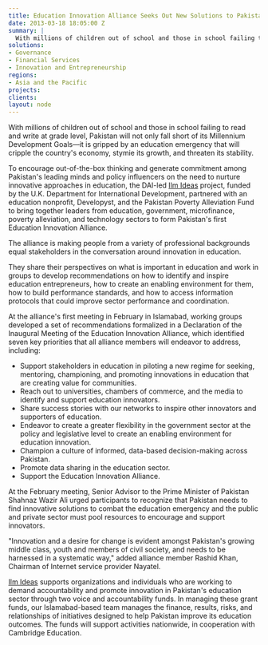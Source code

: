 ```yaml
---
title: Education Innovation Alliance Seeks Out New Solutions to Pakistan’s Education Emergency
date: 2013-03-18 18:05:00 Z
summary: |
  With millions of children out of school and those in school failing to read and write at grade level, Pakistan will not only fall short of its Millennium Development Goals—it is gripped by an education emergency that will cripple the country's economy, stymie its growth, and threaten its stability.
solutions:
- Governance
- Financial Services
- Innovation and Entrepreneurship
regions:
- Asia and the Pacific
projects:
clients:
layout: node
---
```

With millions of children out of school and those in school failing to read and write at grade level, Pakistan will not only fall short of its Millennium Development Goals—it is gripped by an education emergency that will cripple the country's economy, stymie its growth, and threaten its stability.

To encourage out-of-the-box thinking and generate commitment among Pakistan's leading minds and policy influencers on the need to nurture innovative approaches in education, the DAI-led [Ilm Ideas](/our-work/projects/pakistan-education-voice-and-accountability-fund) project, funded by the U.K. Department for International Development, partnered with an education nonprofit, Developyst, and the Pakistan Poverty Alleviation Fund to bring together leaders from education, government, microfinance, poverty alleviation, and technology sectors to form Pakistan's first Education Innovation Alliance.

The alliance is making people from a variety of professional backgrounds equal stakeholders in the conversation around innovation in education.

They share their perspectives on what is important in education and work in groups to develop recommendations on how to identify and inspire education entrepreneurs, how to create an enabling environment for them, how to build performance standards, and how to access information protocols that could improve sector performance and coordination.

At the alliance's first meeting in February in Islamabad, working groups developed a set of recommendations formalized in a Declaration of the Inaugural Meeting of the Education Innovation Alliance, which identified seven key priorities that all alliance members will endeavor to address, including:

* Support stakeholders in education in piloting a new regime for seeking, mentoring, championing, and promoting innovations in education that are creating value for communities.
* Reach out to universities, chambers of commerce, and the media to identify and support education innovators.
* Share success stories with our networks to inspire other innovators and supporters of education.
* Endeavor to create a greater flexibility in the government sector at the policy and legislative level to create an enabling environment for education innovation.
* Champion a culture of informed, data-based decision-making across Pakistan.
* Promote data sharing in the education sector.
* Support the Education Innovation Alliance.

At the February meeting, Senior Advisor to the Prime Minister of Pakistan Shahnaz Wazir Ali urged participants to recognize that Pakistan needs to find innovative solutions to combat the education emergency and the public and private sector must pool resources to encourage and support innovators.

"Innovation and a desire for change is evident amongst Pakistan's growing middle class, youth and members of civil society, and needs to be harnessed in a systematic way," added alliance member Rashid Khan, Chairman of Internet service provider Nayatel.

[Ilm Ideas](/our-work/projects/pakistan-education-voice-and-accountability-fund) supports organizations and individuals who are working to demand accountability and promote innovation in Pakistan's education sector through two voice and accountability funds. In managing these grant funds, our Islamabad-based team manages the finance, results, risks, and relationships of initiatives designed to help Pakistan improve its education outcomes. The funds will support activities nationwide, in cooperation with Cambridge Education.
